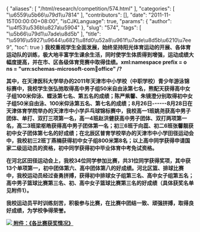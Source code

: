{
    "aliases": [
        "/html/research/competition/574.html"
    ],
    "categories": [
        "\u6559\u5b66\u79d1\u7814"
    ],
    "contributors": [],
    "date": "2011-11-15T00:00:00+08:00",
    "isCJKLanguage": true,
    "params": {
        "author": "\u4f53\u536b\u827a\u5904"
    },
    "slug": "574",
    "tags": [
        "\u5b66\u79d1\u7ade\u8d5b"
    ],
    "title": "\u5916\u5927\u9644\u6821\u8fd0\u52a8\u961f\u7ade\u8d5b\u6210\u7ee9",
    "toc": true
}
**我校重视学生全面发展，始终坚持阳光体育运动的开展、各体育运动队的训练，极大地丰富学生课余生活，同时使学生体质得到增强，运动成绩大幅度提高，并在市、区各级体育竞赛中取得佳绩。xml:namespace prefix = o ns = "urn:schemas-microsoft-com:office:office" /?**

**其中，在天津医科大学举办的2011年天津市中小学校（中职学校）青少年游泳锦标赛中，我校学生张弘弛取得高中男子组50米自由泳第七名，熊配天获得高中女子组100米仰泳、蝶泳第七名、第五名的成绩；陈严紫馨、朱镜澄分别取得初中女子组50米自由泳、100米仰泳第五名、第七名的成绩；8月26日------8月28日在天津体育学院举办的天津市中小学乒乓球锦标赛中，我校高一1班姚尧获高中男子团体、单打、双打三项第一名，高一4班赵洪健获高中男子团体、双打两项第一名，高二3班梁枢皓获得高中男子团体第一名；初三6班于向蕊、初二6班张馨靓获初中女子团体第七名的好成绩；在北辰区普育学校举办的天津市中小学田径运动会中，我校初三2班丁燕楠获得初中女子组800米第8名；以上高中同学获得申请国家二级运动员的资格，初中同学获得初中毕业体育中考免试资格。**

**在河北区田径运动会上，我校34位同学参加比赛，共31位同学获得奖项，其中获13个单项第一，初中团体第六、高中团体第八的好成绩。河北区篮、排球比赛中，我校运动员经过奋勇拼搏，获得初中排球女子组第三名、高中女子组第五名；高中男子篮球比赛第三名、初、高中女子篮球比赛第三名的好成绩（具体获奖名单见附件1）。**

**我校运动员平时训练刻苦，积极参与比赛，在比赛中团结一致、顽强拼搏，取得良好成绩，为学校争得荣誉。**

**[![](https://cdn.tfls.online/mirror/full/e8276ef16346f66955b7f6cd01a2c6fca60c908d.gif) 附件：《各比赛获奖情况》](http://www.tfls.cn/UploadFile/load/20111115112243_4222.doc "点击下载")**

